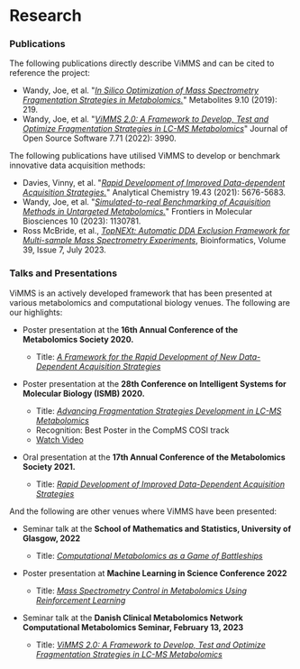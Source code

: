 # Research

### Publications

The following publications directly describe ViMMS and can be cited to reference the project:

- Wandy, Joe, et al. "[*In Silico Optimization of Mass Spectrometry Fragmentation Strategies in Metabolomics.*](https://www.mdpi.com/2218-1989/9/10/219)" Metabolites 9.10 (2019): 219. 
- Wandy, Joe, et al. "[*ViMMS 2.0: A Framework to Develop, Test and Optimize Fragmentation Strategies in LC-MS Metabolomics*](https://joss.theoj.org/papers/10.21105/joss.03990.pdf)" Journal of Open Source Software 7.71 (2022): 3990.

The following publications have utilised ViMMS to develop or benchmark innovative data acquisition methods:

- Davies, Vinny, et al. "[*Rapid Development of Improved Data-dependent Acquisition Strategies.*](https://pubs.acs.org/doi/10.1021/acs.analchem.0c03895)" Analytical Chemistry 19.43 (2021): 5676-5683.
- Wandy, Joe, et al. "[*Simulated-to-real Benchmarking of Acquisition Methods in Untargeted Metabolomics.*](https://www.frontiersin.org/articles/10.3389/fmolb.2023.1130781/full)" Frontiers in Molecular Biosciences 10 (2023): 1130781.
- Ross McBride, et al., [*TopNEXt: Automatic DDA Exclusion Framework for Multi-sample Mass Spectrometry Experiments*](https://academic.oup.com/bioinformatics/article/39/7/btad406/7207825), Bioinformatics, Volume 39, Issue 7, July 2023.

### Talks and Presentations

ViMMS is an actively developed framework that has been presented at various metabolomics and computational biology venues. The following are our highlights:

- Poster presentation at the **16th Annual Conference of the Metabolomics Society 2020.**
  - Title: [*A Framework for the Rapid Development of New Data-Dependent Acquisition Strategies*](https://github.com/joewandy/joewandy/raw/main/presentations/Metabolomics_2020.pdf)

- Poster presentation at the **28th Conference on Intelligent Systems for Molecular Biology (ISMB) 2020.**
  - Title: [*Advancing Fragmentation Strategies Development in LC-MS Metabolomics*](https://f1000research.com/posters/9-973) 
  - Recognition: Best Poster in the CompMS COSI track
  - [Watch Video](https://www.youtube.com/watch?v=kHPYQicGoHE)

- Oral presentation at the **17th Annual Conference of the Metabolomics Society 2021.**
  - Title: [*Rapid Development of Improved Data-Dependent Acquisition Strategies*](https://docs.google.com/presentation/d/e/2PACX-1vTADW9uJBYEMK91UGUw_99kHwn8jviT_Wvyj30Z2Akm0rswF_xbS_fUxuq23dVC4g/pub?start=false&loop=false&delayms=3000)

And the following are other venues where ViMMS have been presented:

- Seminar talk at the **School of Mathematics and Statistics, University of Glasgow, 2022**
  - Title: [*Computational Metabolomics as a Game of Battleships*](https://media.ed.ac.uk/media/Vinny+Davies+%28University+of+Glasgow%29+Computational+Metabolomics+as+a+game+of+Battleships/1_as78pwks)

- Poster presentation at **Machine Learning in Science Conference 2022**
  - Title: [*Mass Spectrometry Control in Metabolomics Using Reinforcement Learning*](https://github.com/joewandy/joewandy/raw/main/presentations/MLIS_2022.pdf)

- Seminar talk at the **Danish Clinical Metabolomics Network Computational Metabolomics Seminar, February 13, 2023**
  - Title: [*ViMMS 2.0: A Framework to Develop, Test and Optimize Fragmentation Strategies in LC-MS Metabolomics*](https://www.youtube.com/watch?v=2t4Q5M1kDyg)